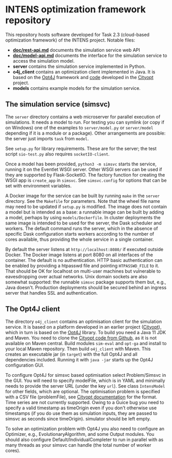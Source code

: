 # INTENS optimization framework repository

This repository hosts software developed for Task 2.3 (cloud-based
optimization framework) of the INTENS project.  Notable files:

- **[doc/rest-api.md](doc/rest-api.md)** documents the simulation
  service web API
- **[doc/model-api.md](doc/model-api.md)** documents the interface for the
  simulation service to access the simulation model.
- **server** contains the simulation service implemented in Python.
- **o4j_client** contains an optimization client implemented in Java.
  It is based on the [Opt4J][] framework and [code][cityopt-gh]
  developed in the [Cityopt][] project.
- **models** contains example models for the simulation service.

## The simulation service (simsvc)

The `server` directory contains a web microserver for parallel
execution of simulations.  It needs a model to run.  For testing you
can symlink (or copy if on Windows) one of the examples to
`server/model.py` or `server/model` depending if it is a module or a
package).  Other arrangements are possible: the server just imports
`task` from `model`.

See `setup.py` for library requirements.  These are for the server;
the test script `sio-test.py` also requires `socketIO-client`.

Once a model has been provided, `python3 -m simsvc` starts the service,
running it on the Eventlet WSGI server.  Other WSGI servers can be used
if they are supported by Flask-SocketIO.  The factory function for
creating the WSGI app is `create_app` in `simsvc`.  See
`simsvc.config` for options that can be set with environment
variables.

A Docker image for the service can be built by running `make` in the
`server` directory.  See the `Makefile` for parameters.  Note that the
wheel file name may need to be updated if `setup.py` is modified.  The
image does not contain a model but is intended as a base: a runnable
image can be built by adding a model, perhaps by using
`models/Dockerfile`.  In cluster deployments the same image is
intended to be used for the server, the Dask scheduler and workers.
The default command runs the server, which in the absence of specific
Dask configuration starts workers according to the number of cores
available, thus providing the whole service in a single container.

By default the server listens at `http://localhost:8080/` if executed
outside Docker.  The Docker image listens at port 8080 on all
interfaces of the container.  The default is no authentication.  HTTP
basic authentication can be enabled by providing a htpasswd file and
pointing `HTPASSWD_FILE` to it.  That should be OK for localhost on
multi-user machines but vulnerable to eavesdropping over actual
networks.  Unix domain sockets are also somewhat supported: the
runnable `simsvc` package supports them but, e.g., Java doesn't.
Production deployments should be secured behind an ingress server that
handles SSL and authentication.

## The Opt4J client

The directory `o4j_client` contains an optimisation client for the
simulation service.  It is based on a platform developed in an earlier
project ([Cityopt][]), which in turn is based on the [Opt4J][]
library.  To build you need a Java 11 JDK and Maven.  You need to
clone the [Cityopt code from Github][cityopt-gh], as it is not
available on Maven central.  Build modules `sim-eval` and `opt-ga` and
install to your local Maven repository.  Then build `o4j_client` with
Maven.  This creates an executable jar (in `target`) with the full
Opt4J and all dependencies included.  Running it with `java -jar`
starts up the Opt4J configuration GUI.

To configure Opt4J for simsvc based optimisation select Problem/Simsvc
in the GUI.  You will need to specify modelFile, which is in YAML and
minimally needs to provide the server URL (under the key `url`).  See
class `IntensModel` for other fields, which are optional.  The
optimisation problem is specified with a CSV file (problemFile), see
[Cityopt documentation][cityopt-csv] for the format.  Time series are
not currently supported.  Owing to a Guice bug you need to specify a
valid timestamp as timeOrigin even if you don't otherwise use
timestamps (if you do use them as simulation inputs, they are passed
to simsvc as seconds since timeOrigin).  simulator should be left
empty.

To solve an optimization problem with Opt4J you also need to configure
an Optimizer, e.g., EvolutionaryAlgorithm, and some Output modules.
You should also configure Default/IndividualCompleter to run in
parallel with as many threads as your simsvc can handle (the total
number of worker cores).

[Opt4J]: http://opt4j.sourceforge.net/
[cityopt-gh]: https://github.com/Cityopt/cityopt "Cityopt on Github"
[Cityopt]: http://www.cityopt.eu/
[cityopt-csv]: https://github.com/Cityopt/cityopt/blob/master/misc/csv-formats.md
